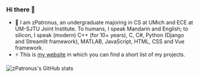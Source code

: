 ### Hi there 👋

- 🔭 I am zPatronus, an undergraduate majoring in CS at UMich and ECE at UM-SJTU Joint Institute. To humans, I speak Mandarin and English; to silicon, I speak (modern) C++ (for 10+ years), C, C#, Python (Django and Streamlit framework), MATLAB, JavaScript, HTML, CSS and Vue framework. 
- ⚡ This is [my website](https://zpatronus.top/) in which you can find a short list of my projects.

![zPatronus's GitHub stats](https://github-readme-stats.vercel.app/api?username=zijunhz&count_private=true&show_icons=true&theme=dark)

<!--
**zijunhz/zijunhz** is a ✨ _special_ ✨ repository because its `README.md` (this file) appears on your GitHub profile.

Here are some ideas to get you started:

- 🔭 I’m currently working on ...
- 🌱 I’m currently learning ...
- 👯 I’m looking to collaborate on ...
- 🤔 I’m looking for help with ...
- 💬 Ask me about ...
- 📫 How to reach me: ...
- 😄 Pronouns: ...
- ⚡ Fun fact: ...
-->
